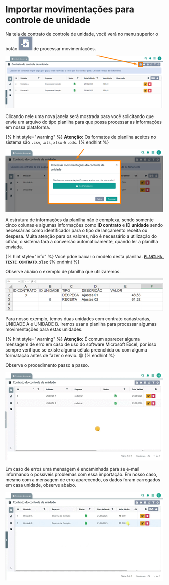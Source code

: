# Importar movimentações para controle de unidade

Na tela de contrato de controle de unidade, você verá no menu superior o botão <img src="/erp-v2/assets/icon_importar.png" alt="" data-size="line"> de processar movimentações.

![](/erp-v2/assets/funcionalidades/controle_unidades/aba_contrato_btn_importar.png)

Clicando nele uma nova janela será mostrada para você solicitando que envie um arquivo do tipo planilha para que possa processar as informações em nossa plataforma.

{% hint style="warning" %}
**Atenção:** Os formatos de planilha aceitos no sistema são `.csv`, .`xls`, `xlsx` e `.ods`.
{% endhint %}

![](/erp-v2/assets/funcionalidades/controle_unidades/aba_contrato_btn_importar_janela.png)

A estrutura de informações da planilha não é complexa, sendo somente cinco colunas e algumas informações como **ID contrato** e **ID unidade** sendo necessárias como identificador para o tipo de lançamento receita ou despesa. Muita atenção para os valores, não é necessário a utilização do cifrão, o sistema fará a conversão automaticamente, quando ler a planilha enviada.

{% hint style="info" %}
Você pdoe baixar o modelo desta planilha. [**`PLANILHA TESTE CONTRATO.xlsx`**](/erp-v2/assets/PLANILHA%20TESTE%20CONTRATO.xlsx)
{% endhint %}

Observe abaixo o exemplo de planilha que utilizaremos.

![Modelo de planilha com preenchimento de exemplo](/erp-v2/assets/funcionalidades/controle_unidades/aba_contrato_modelo_planilha.png)

Para nosso exemplo, temos duas unidades com contrato cadastradas, UNIDADE A e UNIDADE B. Iremos usar a planilha para processar algumas movimentações para estas unidades.

{% hint style="warning" %}
**Atenção:** É comum aparecer alguma mensagem de erro em caso de uso do software Microsoft Excel, por isso sempre verifique se existe alguma célula preenchida ou com alguma formatação antes de fazer o envio. 😁
{% endhint %}

Observe o procedimento passo a passo.

![](/erp-v2/assets/funcionalidades/controle_unidades/aba_contrato_btn_importar_janela_importando.gif)

Em caso de erros uma mensagem é encaminhada para se e-mail informando o possíveis problemas com essa importação. Em nosso caso, mesmo com a mensagem de erro aparecendo, os dados foram carregados em casa unidade, observe abaixo.

![](/erp-v2/assets/funcionalidades/controle_unidades/aba_contrato_btn_importar_janela_olhando_importacoes.gif)
